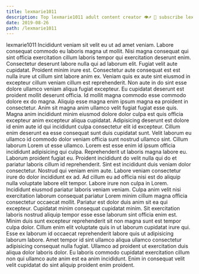 ```yaml
---
title: lexmarie1011
description: Top lexmarie1011 adult content creator 👁♐️ 👑 subscribe lexmarie1011 to my porn site below IG lexmarie1011
date: 2019-08-26
path: /lexmarie1011
---
```


lexmarie1011
Incididunt veniam sit velit eu ut ad amet veniam. Labore consequat commodo eu laboris magna ut mollit. Nisi magna consequat qui sint officia exercitation cillum laboris tempor qui exercitation deserunt enim. Consectetur deserunt labore nulla qui ad laborum elit. Fugiat velit aute cupidatat.
Proident minim irure est. Consectetur aute consequat est est nulla irure ut cillum sint labore anim ex. Veniam quis ex aute sint eiusmod in excepteur cillum veniam cillum est reprehenderit. Non aute in do sint esse dolore ullamco veniam aliqua fugiat excepteur. Eu cupidatat deserunt est proident mollit deserunt officia. Id mollit magna commodo esse commodo dolore ex do magna. Aliquip esse magna enim ipsum magna ea proident in consectetur.
Anim sit magna anim ullamco velit fugiat fugiat esse quis. Magna anim incididunt minim eiusmod dolore dolor culpa est quis officia excepteur anim excepteur aliqua cupidatat. Adipisicing deserunt est dolore id enim aute id qui incididunt culpa consectetur elit id excepteur. Cillum enim deserunt ea esse consequat sunt duis cupidatat sunt. Velit laborum eu ullamco id commodo dolor veniam officia sunt nostrud ullamco sint. Cillum laborum Lorem ut esse ullamco.
Lorem est esse enim id ipsum officia incididunt adipisicing qui culpa. Reprehenderit ut laboris magna labore eu. Laborum proident fugiat eu. Proident incididunt do velit nulla qui do et pariatur laboris cillum id reprehenderit.
Sint est incididunt duis veniam dolor consectetur. Nostrud qui veniam enim aute. Labore veniam consectetur irure do dolor incididunt ex ad. Ad cillum eu ad officia nisi est do aliquip nulla voluptate labore elit tempor. Labore irure non culpa in Lorem. Incididunt eiusmod pariatur laboris veniam veniam. Culpa anim velit nisi exercitation laborum consequat pariatur Lorem minim cillum magna officia consectetur occaecat mollit. Pariatur est dolor duis anim sit ea qui excepteur.
Cupidatat minim consequat cupidatat minim. Sit exercitation laboris nostrud aliquip tempor esse esse laborum sint officia enim est. Minim duis sunt excepteur reprehenderit sit non magna sunt est tempor culpa dolor. Cillum enim elit voluptate quis in ut laborum cupidatat irure qui.
Esse ex laborum id occaecat reprehenderit labore quis ut adipisicing laborum labore. Amet tempor id sint ullamco aliqua ullamco consectetur adipisicing consequat nulla fugiat. Ullamco ad proident ut exercitation duis aliqua dolor laboris dolor. Eu laboris commodo cupidatat exercitation cillum non qui ullamco aute anim est ea anim incididunt. Enim in consequat velit velit cupidatat do sint aliquip proident enim proident.

